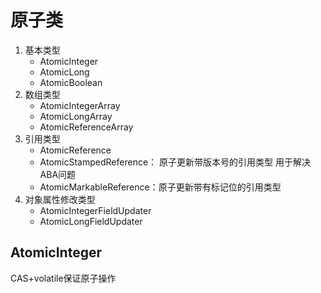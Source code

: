# 原子类

1. 基本类型
   * AtomicInteger
   * AtomicLong
   * AtomicBoolean
2. 数组类型
   * AtomicIntegerArray
   * AtomicLongArray
   * AtomicReferenceArray
3. 引用类型
   * AtomicReference
   * AtomicStampedReference： 原子更新带版本号的引用类型 用于解决ABA问题
   * AtomicMarkableReference：原子更新带有标记位的引用类型 
4. 对象属性修改类型
   * AtomicIntegerFieldUpdater
   * AtomicLongFieldUpdater

## AtomicInteger

CAS+volatile保证原子操作

